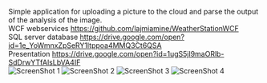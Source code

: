 Simple application for uploading a picture to the cloud and parse the output of the analysis of the image. <br />
WCF webservices https://github.com/lajmiamine/WeatherStationWCF <br />
SQL server database https://drive.google.com/open?id=1e_YoWmnxZpSeRY1ltppoa4MMQ3Ct6QSA  <br/>
Presentation https://drive.google.com/open?id=1ugS5jl9maORlb-SdDrwYTfAlsLbVA4IF <br />
![ScreenShot 1](https://i.imgur.com/6mrzQzAl.png)
![ScreenShot 2](https://i.imgur.com/4v0GdhCl.png)
![ScreenShot 3](https://i.imgur.com/HFQmlGJl.png)
![ScreenShot 4](https://i.imgur.com/MWxr0yAl.png)
